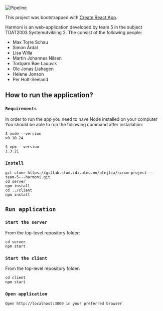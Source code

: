 ![Pipeline](https://gitlab.stud.iie.ntnu.no/olejlia/scrum-project---team-5---harmoni/badges/dev/pipeline.svg)

This project was bootstrapped with [Create React App](https://github.com/facebook/create-react-app).

Harmoni is an web-application developed by team 5 in the subject TDAT2003 Systemutvikling 2. 
The consist of the following people:
*  Max Torre Schau
*  Simon Årdal
*  Lisa Willa
*  Martin Johannes Nilsen
*  Torbjørn Bøe Lauuvik
*  Ole Jonas Liahagen
*  Helene Jonson
*  Per Holt-Seeland
## How to run the application?




### `Requirements`

In order to run the app you need to have Node installed on your computer
You should be able to run the following command after installation:

```
$ node --version
v0.10.24

$ npm --version
1.3.21
```

### `Install`
```
git clone https://gitlab.stud.idi.ntnu.no/olejlia/scrum-project---team-5---harmoni.git
cd server
npm install
cd ../client
npm install
```

## `Run application`
### `Start the server`
From the top-level repository folder:
```
cd server
npm start
```

### `Start the client`
From the top-level repository folder:
```
cd client
npm start
```

### `Open application`
```
Open http://localhost:3000 in your preferred browser
```




